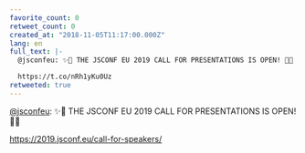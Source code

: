 ```yaml
---
favorite_count: 0
retweet_count: 0
created_at: "2018-11-05T11:17:00.000Z"
lang: en
full_text: |-
  @jsconfeu: ✨🎉 THE JSCONF EU 2019 CALL FOR PRESENTATIONS IS OPEN! 🎉✨

  https://t.co/nRh1yKu0Uz
retweeted: true
---
```


[@jsconfeu](https://twitter.com/jsconfeu): ✨🎉 THE JSCONF EU 2019 CALL FOR
PRESENTATIONS IS OPEN! 🎉✨

<https://2019.jsconf.eu/call-for-speakers/>
